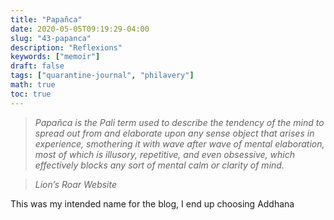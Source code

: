 ```yaml
---
title: "Papañca"
date: 2020-05-05T09:19:29-04:00
slug: "43-papanca"
description: "Reflexions"
keywords: ["memoir"]
draft: false
tags: ["quarantine-journal", "philavery"]
math: true
toc: true
---
```


> *Papañca is the Pali term used to describe the tendency of the mind to spread out from and elaborate upon any sense object that arises in experience, smothering it with wave after wave of mental elaboration, most of which is illusory, repetitive, and even obsessive, which effectively blocks any sort of mental calm or clarity of mind.*

> <cite>  Lion’s Roar Website

This was my intended name for the blog, I end up choosing Addhana